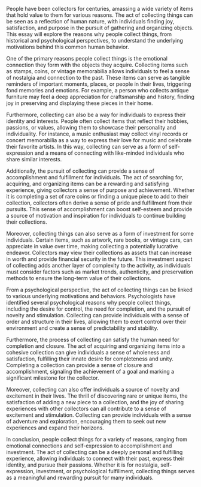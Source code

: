People have been collectors for centuries, amassing a wide variety of items that hold value to them for various reasons. The act of collecting things can be seen as a reflection of human nature, with individuals finding joy, satisfaction, and purpose in the pursuit of gathering and organizing objects. This essay will explore the reasons why people collect things, from historical and psychological perspectives, to understand the underlying motivations behind this common human behavior.

One of the primary reasons people collect things is the emotional connection they form with the objects they acquire. Collecting items such as stamps, coins, or vintage memorabilia allows individuals to feel a sense of nostalgia and connection to the past. These items can serve as tangible reminders of important moments, places, or people in their lives, triggering fond memories and emotions. For example, a person who collects antique furniture may feel a deep appreciation for craftsmanship and history, finding joy in preserving and displaying these pieces in their home.

Furthermore, collecting can also be a way for individuals to express their identity and interests. People often collect items that reflect their hobbies, passions, or values, allowing them to showcase their personality and individuality. For instance, a music enthusiast may collect vinyl records or concert memorabilia as a way to express their love for music and celebrate their favorite artists. In this way, collecting can serve as a form of self-expression and a means of connecting with like-minded individuals who share similar interests.

Additionally, the pursuit of collecting can provide a sense of accomplishment and fulfillment for individuals. The act of searching for, acquiring, and organizing items can be a rewarding and satisfying experience, giving collectors a sense of purpose and achievement. Whether it is completing a set of rare coins or finding a unique piece to add to their collection, collectors often derive a sense of pride and fulfillment from their pursuits. This sense of accomplishment can boost self-esteem and provide a source of motivation and inspiration for individuals to continue building their collections.

Moreover, collecting things can also serve as a form of investment for some individuals. Certain items, such as artwork, rare books, or vintage cars, can appreciate in value over time, making collecting a potentially lucrative endeavor. Collectors may view their collections as assets that can increase in worth and provide financial security in the future. This investment aspect of collecting adds another layer of complexity to the activity, as individuals must consider factors such as market trends, authenticity, and preservation methods to ensure the long-term value of their collections.

From a psychological perspective, the act of collecting things can be linked to various underlying motivations and behaviors. Psychologists have identified several psychological reasons why people collect things, including the desire for control, the need for completion, and the pursuit of novelty and stimulation. Collecting can provide individuals with a sense of order and structure in their lives, allowing them to exert control over their environment and create a sense of predictability and stability.

Furthermore, the process of collecting can satisfy the human need for completion and closure. The act of acquiring and organizing items into a cohesive collection can give individuals a sense of wholeness and satisfaction, fulfilling their innate desire for completeness and unity. Completing a collection can provide a sense of closure and accomplishment, signaling the achievement of a goal and marking a significant milestone for the collector.

Moreover, collecting can also offer individuals a source of novelty and excitement in their lives. The thrill of discovering rare or unique items, the satisfaction of adding a new piece to a collection, and the joy of sharing experiences with other collectors can all contribute to a sense of excitement and stimulation. Collecting can provide individuals with a sense of adventure and exploration, encouraging them to seek out new experiences and expand their horizons.

In conclusion, people collect things for a variety of reasons, ranging from emotional connections and self-expression to accomplishment and investment. The act of collecting can be a deeply personal and fulfilling experience, allowing individuals to connect with their past, express their identity, and pursue their passions. Whether it is for nostalgia, self-expression, investment, or psychological fulfillment, collecting things serves as a meaningful and rewarding pursuit for many individuals.